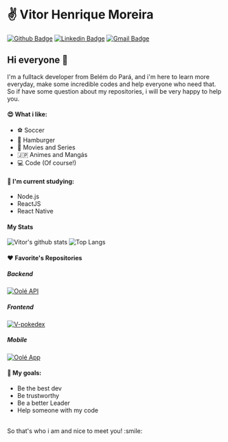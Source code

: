 # :v: Vitor Henrique Moreira

[![Github Badge](https://img.shields.io/badge/-Github-000?style=flat-square&logo=Github&logoColor=white)](https://github.com/VHMoreira)
[![Linkedin Badge](https://img.shields.io/badge/-LinkedIn-blue?style=flat-square&logo=Linkedin&logoColor=white)](https://www.linkedin.com/in/vhmoreiras/)
[![Gmail Badge](https://img.shields.io/badge/-Gmail-c14438?style=flat-square&logo=Gmail&logoColor=white)](mailto:vhsouzaeng@gmail.com)

## Hi everyone 👋

I'm a fulltack developer from Belém do Pará, and i'm here to learn more everyday, make some incredible codes and help everyone who need that.
<br/>
So if have some question about my repositories, i will be very happy to help you.

#### :heart_eyes: What i like:
- :soccer: Soccer
- :hamburger: Hamburger
- :movie_camera: Movies and Series
- :jp: Animes and Mangás
- :computer: Code (Of course!)
<!--#### :office: Where i'm current working:-->

#### :notebook: I'm current studying:
- Node.js
- ReactJS
- React Native

#### My Stats

![Vitor's github stats](https://github-readme-stats.vercel.app/api?username=VHMoreira&count_private=true&show_icons=true&line_height=40&icon_color=08a045&title_color=6bbf59&text_color=08a045&bg_color=2e294e&hide_border=true)
![Top Langs](https://github-readme-stats.vercel.app/api/top-langs/?username=VHMoreira&count_private=true&show_icons=true&line_height=40&icon_color=323232&title_color=6bbf59&text_color=08a045&bg_color=2e294e&hide_border=true)

#### :heart: Favorite's Repositories

##### Backend
[![Oolé API](https://github-readme-stats.vercel.app/api/pin/?username=ooleteam&repo=ooleAPI&show_icons=true&line_height=40&icon_color=08a045&title_color=6bbf59&text_color=08a045&bg_color=2e294e&hide_border=true)](https://github.com/ooleteam/ooleAPI)

##### Frontend
[![V-pokedex](https://github-readme-stats.vercel.app/api/pin/?username=VHMoreira&repo=vpokedex&show_icons=true&line_height=40&icon_color=08a045&title_color=6bbf59&text_color=08a045&bg_color=2e294e&hide_border=true)](https://github.com/VHMoreira/vpokedex)

##### Mobile
[![Oolé App](https://github-readme-stats.vercel.app/api/pin/?username=ooleteam&repo=oole-app&show_icons=true&line_height=40&icon_color=08a045&title_color=6bbf59&text_color=08a045&bg_color=2e294e&hide_border=true)](https://github.com/ooleteam/oole-app)


<!--#### :star: All my techs:
##### Backend 
- Java
- Python
- Node.js
- Spring Boot
- Flask
- Express -->

<!--##### Frontend
- Javascript
- HTML
- CSS
- VueJS
- ReactJS -->

<!--##### Mobile
- React Native
- Flutter -->

<!--##### Database
- PostgreSQL
- MySQL -->

<!--##### Cloud
- Heroku
- AWS S3 -->

#### :dart: My goals:
- Be the best dev
- Be trustworthy
- Be a better Leader
- Help someone with my code
<br/>
So that's who i am and nice to meet you! :smile:

<!--
**VHMoreira/VHMoreira** is a ✨ _special_ ✨ repository because its `README.md` (this file) appears on your GitHub profile.

Here are some ideas to get you started:

- 🔭 I’m currently working on ...
- 🌱 I’m currently learning ...
- 👯 I’m looking to collaborate on ...
- 🤔 I’m looking for help with ...
- 💬 Ask me about ...
- 📫 How to reach me: ...
- 😄 Pronouns: ...
- ⚡ Fun fact: ...
-->
